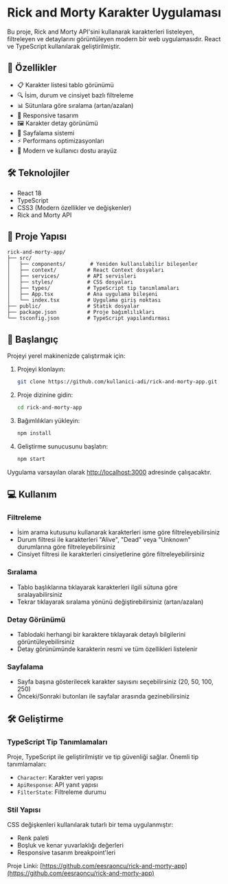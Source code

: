 # Rick and Morty Karakter Uygulaması

Bu proje, Rick and Morty API'sini kullanarak karakterleri listeleyen, filtreleyen ve detaylarını görüntüleyen modern bir web uygulamasıdır. React ve TypeScript kullanılarak geliştirilmiştir.

## 🚀 Özellikler

- 📋 Karakter listesi tablo görünümü
- 🔍 İsim, durum ve cinsiyet bazlı filtreleme
- 📊 Sütunlara göre sıralama (artan/azalan)
- 📱 Responsive tasarım
- 🖼️ Karakter detay görünümü
- 📄 Sayfalama sistemi
- ⚡ Performans optimizasyonları
- 🎨 Modern ve kullanıcı dostu arayüz

## 🛠️ Teknolojiler

- React 18
- TypeScript
- CSS3 (Modern özellikler ve değişkenler)
- Rick and Morty API

## 📁 Proje Yapısı

```
rick-and-morty-app/
├── src/
│   ├── components/        # Yeniden kullanılabilir bileşenler
│   ├── context/          # React Context dosyaları
│   ├── services/         # API servisleri
│   ├── styles/           # CSS dosyaları
│   ├── types/            # TypeScript tip tanımlamaları
│   ├── App.tsx           # Ana uygulama bileşeni
│   └── index.tsx         # Uygulama giriş noktası
├── public/               # Statik dosyalar
├── package.json          # Proje bağımlılıkları
└── tsconfig.json         # TypeScript yapılandırması
```

## 🚀 Başlangıç

Projeyi yerel makinenizde çalıştırmak için:

1. Projeyi klonlayın:
   ```bash
   git clone https://github.com/kullanici-adi/rick-and-morty-app.git
   ```

2. Proje dizinine gidin:
   ```bash
   cd rick-and-morty-app
   ```

3. Bağımlılıkları yükleyin:
   ```bash
   npm install
   ```

4. Geliştirme sunucusunu başlatın:
   ```bash
   npm start
   ```

Uygulama varsayılan olarak [http://localhost:3000](http://localhost:3000) adresinde çalışacaktır.

## 💻 Kullanım

### Filtreleme
- İsim arama kutusunu kullanarak karakterleri isme göre filtreleyebilirsiniz
- Durum filtresi ile karakterleri "Alive", "Dead" veya "Unknown" durumlarına göre filtreleyebilirsiniz
- Cinsiyet filtresi ile karakterleri cinsiyetlerine göre filtreleyebilirsiniz

### Sıralama
- Tablo başlıklarına tıklayarak karakterleri ilgili sütuna göre sıralayabilirsiniz
- Tekrar tıklayarak sıralama yönünü değiştirebilirsiniz (artan/azalan)

### Detay Görünümü
- Tablodaki herhangi bir karaktere tıklayarak detaylı bilgilerini görüntüleyebilirsiniz
- Detay görünümünde karakterin resmi ve tüm özellikleri listelenir

### Sayfalama
- Sayfa başına gösterilecek karakter sayısını seçebilirsiniz (20, 50, 100, 250)
- Önceki/Sonraki butonları ile sayfalar arasında gezinebilirsiniz

## 🛠️ Geliştirme

### TypeScript Tip Tanımlamaları
Proje, TypeScript ile geliştirilmiştir ve tip güvenliği sağlar. Önemli tip tanımlamaları:

- `Character`: Karakter veri yapısı
- `ApiResponse`: API yanıt yapısı
- `FilterState`: Filtreleme durumu

### Stil Yapısı
CSS değişkenleri kullanılarak tutarlı bir tema uygulanmıştır:
- Renk paleti
- Boşluk ve kenar yuvarlaklığı değerleri
- Responsive tasarım breakpoint'leri

Proje Linki: [https://github.com/eesraoncu/rick-and-morty-app](https://github.com/eesraoncu/rick-and-morty-app)
